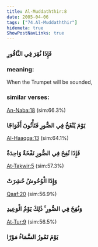 ```yaml
---
title: Al-Muddaththir:8
date: 2005-04-06
tags: ["74.Al-Muddaththir"]
hidemeta: true 
ShowPostNavLinks: true 
---
```

### فَإِذَا نُقِرَ فِي النَّاقُورِ
### meaning: 
When the Trumpet will be sounded,
### similar verses: 

[An-Naba:18](/78/18) (sim:66.3%)

### يَوْمَ يُنْفَخُ فِي الصُّورِ فَتَأْتُونَ أَفْوَاجًا

[Al-Haaqqa:13](/69/13) (sim:64.1%)

### فَإِذَا نُفِخَ فِي الصُّورِ نَفْخَةٌ وَاحِدَةٌ

[At-Takwir:5](/81/5) (sim:57.3%)

### وَإِذَا الْوُحُوشُ حُشِرَتْ

[Qaaf:20](/50/20) (sim:56.9%)

### وَنُفِخَ فِي الصُّورِ ۚ ذَٰلِكَ يَوْمُ الْوَعِيدِ

[At-Tur:9](/52/9) (sim:56.5%)

### يَوْمَ تَمُورُ السَّمَاءُ مَوْرًا
